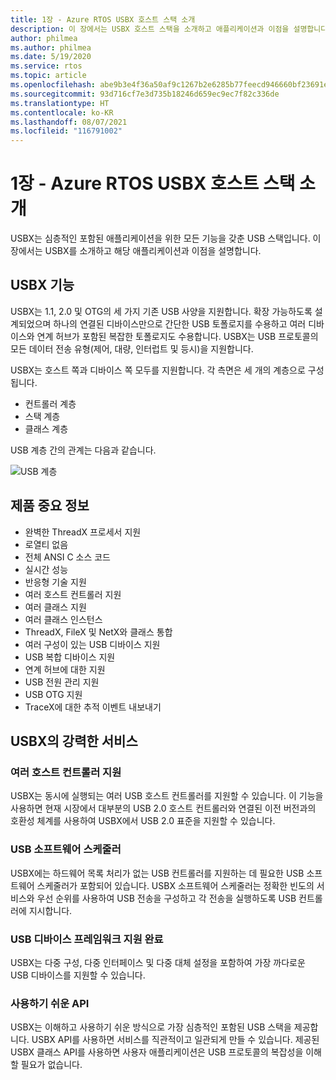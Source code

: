 ```yaml
---
title: 1장 - Azure RTOS USBX 호스트 스택 소개
description: 이 장에서는 USBX 호스트 스택을 소개하고 애플리케이션과 이점을 설명합니다.
author: philmea
ms.author: philmea
ms.date: 5/19/2020
ms.service: rtos
ms.topic: article
ms.openlocfilehash: abe9b3e4f36a50af9c1267b2e6285b77feecd946660bf23691e70cb66f8bc042
ms.sourcegitcommit: 93d716cf7e3d735b18246d659ec9ec7f82c336de
ms.translationtype: HT
ms.contentlocale: ko-KR
ms.lasthandoff: 08/07/2021
ms.locfileid: "116791002"
---
```

# <a name="chapter-1---introduction-to-azure-rtos-usbx-host-stack"></a>1장 - Azure RTOS USBX 호스트 스택 소개

USBX는 심층적인 포함된 애플리케이션을 위한 모든 기능을 갖춘 USB 스택입니다. 이 장에서는 USBX를 소개하고 해당 애플리케이션과 이점을 설명합니다.

## <a name="usbx-features"></a>USBX 기능

USBX는 1.1, 2.0 및 OTG의 세 가지 기존 USB 사양을 지원합니다. 확장 가능하도록 설계되었으며 하나의 연결된 디바이스만으로 간단한 USB 토폴로지를 수용하고 여러 디바이스와 연계 허브가 포함된 복잡한 토폴로지도 수용합니다. USBX는 USB 프로토콜의 모든 데이터 전송 유형(제어, 대량, 인터럽트 및 등시)을 지원합니다.

USBX는 호스트 쪽과 디바이스 쪽 모두를 지원합니다. 각 측면은 세 개의 계층으로 구성됩니다.

- 컨트롤러 계층
- 스택 계층
- 클래스 계층

USB 계층 간의 관계는 다음과 같습니다.

![USB 계층](./media/usbx-device-stack/usb-layers.png)

## <a name="product-highlights"></a>제품 중요 정보

- 완벽한 ThreadX 프로세서 지원
- 로열티 없음
- 전체 ANSI C 소스 코드
- 실시간 성능
- 반응형 기술 지원
- 여러 호스트 컨트롤러 지원
- 여러 클래스 지원
- 여러 클래스 인스턴스
- ThreadX, FileX 및 NetX와 클래스 통합
- 여러 구성이 있는 USB 디바이스 지원
- USB 복합 디바이스 지원
- 연계 허브에 대한 지원
- USB 전원 관리 지원
- USB OTG 지원
- TraceX에 대한 추적 이벤트 내보내기

## <a name="powerful-services-of-usbx"></a>USBX의 강력한 서비스

### <a name="multiple-host-controller-support"></a>여러 호스트 컨트롤러 지원

USBX는 동시에 실행되는 여러 USB 호스트 컨트롤러를 지원할 수 있습니다. 이 기능을 사용하면 현재 시장에서 대부분의 USB 2.0 호스트 컨트롤러와 연결된 이전 버전과의 호환성 체계를 사용하여 USBX에서 USB 2.0 표준을 지원할 수 있습니다.

### <a name="usb-software-scheduler"></a>USB 소프트웨어 스케줄러

USBX에는 하드웨어 목록 처리가 없는 USB 컨트롤러를 지원하는 데 필요한 USB 소프트웨어 스케줄러가 포함되어 있습니다. USBX 소프트웨어 스케줄러는 정확한 빈도의 서비스와 우선 순위를 사용하여 USB 전송을 구성하고 각 전송을 실행하도록 USB 컨트롤러에 지시합니다.

### <a name="complete-usb-device-framework-support"></a>USB 디바이스 프레임워크 지원 완료

USBX는 다중 구성, 다중 인터페이스 및 다중 대체 설정을 포함하여 가장 까다로운 USB 디바이스를 지원할 수 있습니다.

### <a name="easy-to-use-apis"></a>사용하기 쉬운 API

USBX는 이해하고 사용하기 쉬운 방식으로 가장 심층적인 포함된 USB 스택을 제공합니다. USBX API를 사용하면 서비스를 직관적이고 일관되게 만들 수 있습니다. 제공된 USBX 클래스 API를 사용하면 사용자 애플리케이션은 USB 프로토콜의 복잡성을 이해할 필요가 없습니다.

